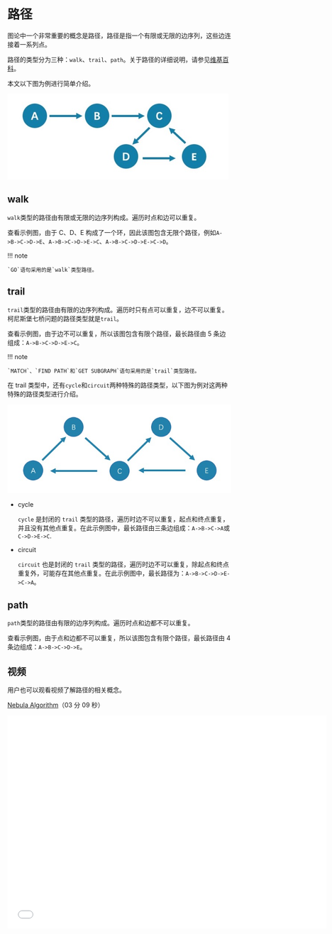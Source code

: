 # 路径

图论中一个非常重要的概念是路径，路径是指一个有限或无限的边序列，这些边连接着一系列点。

路径的类型分为三种：`walk`、`trail`、`path`。关于路径的详细说明，请参见[维基百科](https://en.wikipedia.org/wiki/Path_(graph_theory)#Walk,_trail,_path)。

本文以下图为例进行简单介绍。

![路径示例](../images/path1.png)

## walk

`walk`类型的路径由有限或无限的边序列构成。遍历时点和边可以重复。

查看示例图，由于 C、D、E 构成了一个环，因此该图包含无限个路径，例如`A->B->C->D->E`、`A->B->C->D->E->C`、`A->B->C->D->E->C->D`。

!!! note

    `GO`语句采用的是`walk`类型路径。

## trail

`trail`类型的路径由有限的边序列构成。遍历时只有点可以重复，边不可以重复。柯尼斯堡七桥问题的路径类型就是`trail`。

查看示例图，由于边不可以重复，所以该图包含有限个路径，最长路径由 5 条边组成：`A->B->C->D->E->C`。

!!! note

    `MATCH`、`FIND PATH`和`GET SUBGRAPH`语句采用的是`trail`类型路径。

在 trail 类型中，还有`cycle`和`circuit`两种特殊的路径类型，以下图为例对这两种特殊的路径类型进行介绍。

![trail 示例](../images/Circuits1.png)

- cycle

   `cycle` 是封闭的 `trail` 类型的路径，遍历时边不可以重复，起点和终点重复，并且没有其他点重复。在此示例图中，最长路径由三条边组成：`A->B->C->A`或`C->D->E->C`.

- circuit

   `circuit` 也是封闭的 `trail` 类型的路径，遍历时边不可以重复，除起点和终点重复外，可能存在其他点重复。在此示例图中，最长路径为：`A->B->C->D->E->C->A`。

## path

`path`类型的路径由有限的边序列构成。遍历时点和边都不可以重复。

查看示例图，由于点和边都不可以重复，所以该图包含有限个路径，最长路径由 4 条边组成：`A->B->C->D->E`。

## 视频

用户也可以观看视频了解路径的相关概念。

[Nebula Algorithm](https://www.bilibili.com/video/BV1Uf4y1t72L)（03 分 09 秒）

<iframe src="//player.bilibili.com/player.html?aid=291311326&bvid=BV1Uf4y1t72L&cid=361000311&page=1&high_quality=1" scrolling="no" border="0" frameborder="no" framespacing="0" allowfullscreen="true" width="720px" height="480px"> </iframe>
